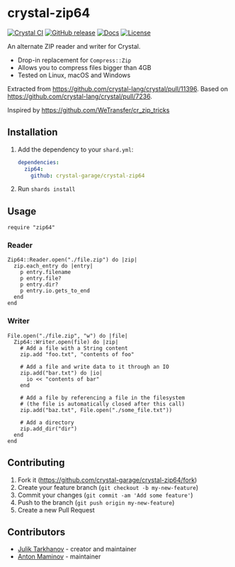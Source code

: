 # crystal-zip64

[![Crystal CI](https://github.com/crystal-garage/crystal-zip64/actions/workflows/crystal.yml/badge.svg)](https://github.com/crystal-garage/crystal-zip64/actions/workflows/crystal.yml)
[![GitHub release](https://img.shields.io/github/release/crystal-garage/crystal-zip64.svg)](https://github.com/crystal-garage/crystal-zip64/releases)
[![Docs](https://img.shields.io/badge/docs-available-brightgreen.svg)](https://crystal-garage.github.io/crystal-zip64/)
[![License](https://img.shields.io/github/license/crystal-garage/crystal-zip64.svg)](https://github.com/crystal-garage/crystal-zip64/blob/master/LICENSE)

An alternate ZIP reader and writer for Crystal.

- Drop-in replacement for `Compress::Zip`
- Allows you to compress files bigger than 4GB
- Tested on Linux, macOS and Windows

Extracted from <https://github.com/crystal-lang/crystal/pull/11396>.
Based on <https://github.com/crystal-lang/crystal/pull/7236>.

Inspired by <https://github.com/WeTransfer/cr_zip_tricks>

## Installation

1. Add the dependency to your `shard.yml`:

   ```yaml
   dependencies:
     zip64:
       github: crystal-garage/crystal-zip64
   ```

2. Run `shards install`

## Usage

```crystal
require "zip64"
```

### Reader

```crystal
Zip64::Reader.open("./file.zip") do |zip|
  zip.each_entry do |entry|
    p entry.filename
    p entry.file?
    p entry.dir?
    p entry.io.gets_to_end
  end
end
```

### Writer

```crystal
File.open("./file.zip", "w") do |file|
  Zip64::Writer.open(file) do |zip|
    # Add a file with a String content
    zip.add "foo.txt", "contents of foo"

    # Add a file and write data to it through an IO
    zip.add("bar.txt") do |io|
      io << "contents of bar"
    end

    # Add a file by referencing a file in the filesystem
    # (the file is automatically closed after this call)
    zip.add("baz.txt", File.open("./some_file.txt"))

    # Add a directory
    zip.add_dir("dir")
  end
end
```

## Contributing

1. Fork it (<https://github.com/crystal-garage/crystal-zip64/fork>)
2. Create your feature branch (`git checkout -b my-new-feature`)
3. Commit your changes (`git commit -am 'Add some feature'`)
4. Push to the branch (`git push origin my-new-feature`)
5. Create a new Pull Request

## Contributors

- [Julik Tarkhanov](https://github.com/julik) - creator and maintainer
- [Anton Maminov](https://github.com/mamantoha) - maintainer
